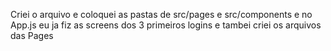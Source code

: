 Criei o arquivo e coloquei as pastas de src/pages e src/components e no App.js eu ja fiz as screens dos 3 primeiros logins e tambei criei os arquivos das Pages
